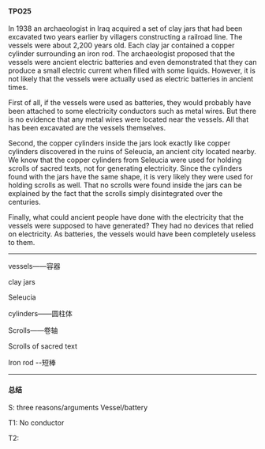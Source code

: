 #### TPO25

In 1938 an archaeologist in Iraq acquired a set of clay jars that had been excavated two years earlier by villagers constructing a railroad line. The vessels were about 2,200 years old. Each clay jar contained a copper cylinder surrounding an iron rod. The archaeologist proposed that the vessels were ancient electric batteries and even demonstrated that they can produce a small electric current when filled with some liquids. However, it is not likely that the vessels were actually used as electric batteries in ancient times.

First of all, if the vessels were used as batteries, they would probably have been attached to some electricity conductors such as metal wires. But there is no evidence that any metal wires were located near the vessels. All that has been excavated are the vessels themselves.

Second, the copper cylinders inside the jars look exactly like copper cylinders discovered in the ruins of Seleucia, an ancient city located nearby. We know that the copper cylinders from Seleucia were used for holding scrolls of sacred texts, not for generating electricity. Since the cylinders found with the jars have the same shape, it is very likely they were used for holding scrolls as well. That no scrolls were found inside the jars can be explained by the fact that the scrolls simply disintegrated over the centuries.

Finally, what could ancient people have done with the electricity that the vessels were supposed to have generated? They had no devices that relied on electricity. As batteries, the vessels would have been completely useless to them.

---

vessels——容器

clay jars

Seleucia

cylinders——圆柱体

Scrolls——卷轴

Scrolls of sacred text

Iron rod --短棒

---

#### 总结

S: three reasons/arguments
Vessel/battery

T1: No conductor

T2: 